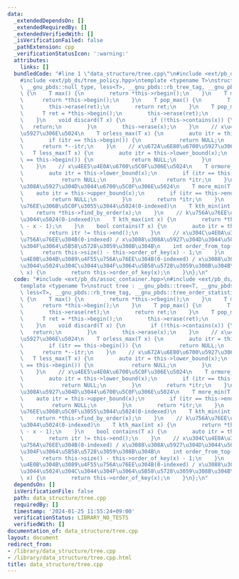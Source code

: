 ```yaml
---
data:
  _extendedDependsOn: []
  _extendedRequiredBy: []
  _extendedVerifiedWith: []
  _isVerificationFailed: false
  _pathExtension: cpp
  _verificationStatusIcon: ':warning:'
  attributes:
    links: []
  bundledCode: "#line 1 \"data_structure/tree.cpp\"\n#include <ext/pb_ds/assoc_container.hpp>\n\
    #include <ext/pb_ds/tree_policy.hpp>\ntemplate <typename T>\nstruct tree : __gnu_pbds::tree<T,\
    \ __gnu_pbds::null_type, less<T>, __gnu_pbds::rb_tree_tag, __gnu_pbds::tree_order_statistics_node_update>\
    \ {\n    T max() {\n        return *this->rbegin();\n    }\n    T min() {\n  \
    \      return *this->begin();\n    }\n    T pop_max() {\n        T ret = *this->rbegin();\n\
    \        this->erase(ret);\n        return ret;\n    }\n    T pop_min() {\n  \
    \      T ret = *this->begin();\n        this->erase(ret);\n        return ret;\n\
    \    }\n    void discard(T x) {\n        if (!this->contains(x)) {\n         \
    \   return;\n        }\n        this->erase(x);\n    }\n    // x\u4EE5\u4E0B\u6700\
    \u5927\u306E\u5024\n    T orless_max(T x) {\n        auto itr = this->upper_bound(x);\n\
    \        if (itr == this->begin()) {\n            return NULL;\n        }\n  \
    \      return *--itr;\n    }\n    // x\u672A\u6E80\u6700\u5927\u306E\u5024\n \
    \   T less_max(T x) {\n        auto itr = this->lower_bound(x);\n        if (itr\
    \ == this->begin()) {\n            return NULL;\n        }\n        return *--itr;\n\
    \    }\n    // x\u4EE5\u4E0A\u6700\u5C0F\u306E\u5024\n    T ormore_min(T x) {\n\
    \        auto itr = this->lower_bound(x);\n        if (itr == this->end()) {\n\
    \            return NULL;\n        }\n        return *itr;\n    }\n    // x\u3088\
    \u308A\u5927\u304D\u3044\u6700\u5C0F\u306E\u5024\n    T more_min(T x) {\n    \
    \    auto itr = this->upper_bound(x);\n        if (itr == this->end()) {\n   \
    \         return NULL;\n        }\n        return *itr;\n    }\n    // k\u756A\
    \u76EE\u306B\u5C0F\u3055\u3044\u5024(0-indexed)\n    T kth_min(int x) {\n    \
    \    return *this->find_by_order(x);\n    }\n    // k\u756A\u76EE\u306B\u5927\u304D\
    \u3044\u5024(0-indexed)\n    T kth_max(int x) {\n        return *this->find_by_order(this->size()\
    \ - x - 1);\n    }\n    bool contains(T x) {\n        auto itr = this->find(x);\n\
    \        return itr != this->end();\n    }\n    // x\u304C\u4E0A\u304B\u3089\u4F55\
    \u756A\u76EE\u304B(0-indexed) / x\u3088\u308A\u5927\u304D\u3044\u5024\u304C\u3044\
    \u304F\u3064\u5B58\u5728\u3059\u308B\u304B\n    int order_from_top(T x) {\n  \
    \      return this->size() - this->order_of_key(x) - 1;\n    }\n    // x\u304C\
    \u4E0B\u304B\u3089\u4F55\u756A\u76EE\u304B(0-indexed) / x\u3088\u308A\u5C0F\u3055\
    \u3044\u5024\u304C\u3044\u304F\u3064\u5B58\u5728\u3059\u308B\u304B\n    int order_from_bottom(T\
    \ x) {\n        return this->order_of_key(x);\n    }\n};\n"
  code: "#include <ext/pb_ds/assoc_container.hpp>\n#include <ext/pb_ds/tree_policy.hpp>\n\
    template <typename T>\nstruct tree : __gnu_pbds::tree<T, __gnu_pbds::null_type,\
    \ less<T>, __gnu_pbds::rb_tree_tag, __gnu_pbds::tree_order_statistics_node_update>\
    \ {\n    T max() {\n        return *this->rbegin();\n    }\n    T min() {\n  \
    \      return *this->begin();\n    }\n    T pop_max() {\n        T ret = *this->rbegin();\n\
    \        this->erase(ret);\n        return ret;\n    }\n    T pop_min() {\n  \
    \      T ret = *this->begin();\n        this->erase(ret);\n        return ret;\n\
    \    }\n    void discard(T x) {\n        if (!this->contains(x)) {\n         \
    \   return;\n        }\n        this->erase(x);\n    }\n    // x\u4EE5\u4E0B\u6700\
    \u5927\u306E\u5024\n    T orless_max(T x) {\n        auto itr = this->upper_bound(x);\n\
    \        if (itr == this->begin()) {\n            return NULL;\n        }\n  \
    \      return *--itr;\n    }\n    // x\u672A\u6E80\u6700\u5927\u306E\u5024\n \
    \   T less_max(T x) {\n        auto itr = this->lower_bound(x);\n        if (itr\
    \ == this->begin()) {\n            return NULL;\n        }\n        return *--itr;\n\
    \    }\n    // x\u4EE5\u4E0A\u6700\u5C0F\u306E\u5024\n    T ormore_min(T x) {\n\
    \        auto itr = this->lower_bound(x);\n        if (itr == this->end()) {\n\
    \            return NULL;\n        }\n        return *itr;\n    }\n    // x\u3088\
    \u308A\u5927\u304D\u3044\u6700\u5C0F\u306E\u5024\n    T more_min(T x) {\n    \
    \    auto itr = this->upper_bound(x);\n        if (itr == this->end()) {\n   \
    \         return NULL;\n        }\n        return *itr;\n    }\n    // k\u756A\
    \u76EE\u306B\u5C0F\u3055\u3044\u5024(0-indexed)\n    T kth_min(int x) {\n    \
    \    return *this->find_by_order(x);\n    }\n    // k\u756A\u76EE\u306B\u5927\u304D\
    \u3044\u5024(0-indexed)\n    T kth_max(int x) {\n        return *this->find_by_order(this->size()\
    \ - x - 1);\n    }\n    bool contains(T x) {\n        auto itr = this->find(x);\n\
    \        return itr != this->end();\n    }\n    // x\u304C\u4E0A\u304B\u3089\u4F55\
    \u756A\u76EE\u304B(0-indexed) / x\u3088\u308A\u5927\u304D\u3044\u5024\u304C\u3044\
    \u304F\u3064\u5B58\u5728\u3059\u308B\u304B\n    int order_from_top(T x) {\n  \
    \      return this->size() - this->order_of_key(x) - 1;\n    }\n    // x\u304C\
    \u4E0B\u304B\u3089\u4F55\u756A\u76EE\u304B(0-indexed) / x\u3088\u308A\u5C0F\u3055\
    \u3044\u5024\u304C\u3044\u304F\u3064\u5B58\u5728\u3059\u308B\u304B\n    int order_from_bottom(T\
    \ x) {\n        return this->order_of_key(x);\n    }\n};\n"
  dependsOn: []
  isVerificationFile: false
  path: data_structure/tree.cpp
  requiredBy: []
  timestamp: '2024-01-25 11:55:24+09:00'
  verificationStatus: LIBRARY_NO_TESTS
  verifiedWith: []
documentation_of: data_structure/tree.cpp
layout: document
redirect_from:
- /library/data_structure/tree.cpp
- /library/data_structure/tree.cpp.html
title: data_structure/tree.cpp
---
```

